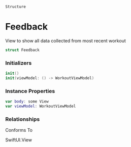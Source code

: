 `Structure`
# Feedback
View to show all data collected from most recent workout
```swift
struct Feedback
```

### Initializers
```swift 
init()
init(viewModel: () -> WorkoutViewModel)
```

### Instance Properties
```swift
var body: some View
var viewModel: WorkoutViewModel
```


### Relationships
Conforms To

SwiftUI.View
